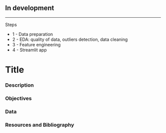 ## In development
-----------------
Steps
* 1 - Data preparation
* 2 - EDA: quality of data, outliers detection, data cleaning
* 3 - Feature engineering
* 4 - Streamlit app

# Title

### Description

### Objectives

### Data

### Resources and Bibliography
